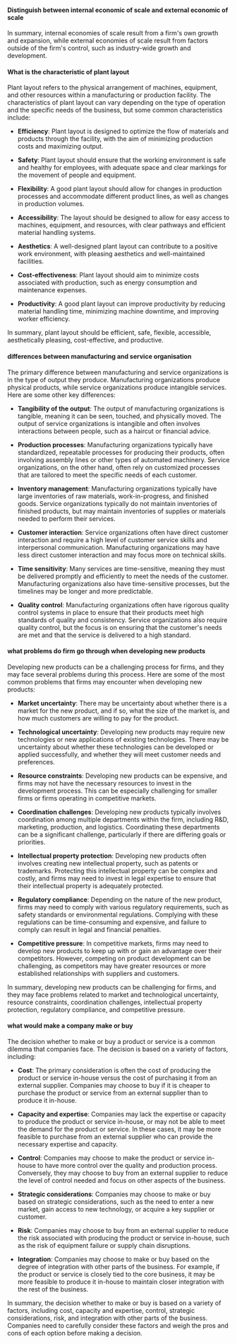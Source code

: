 #### Distinguish between internal economic of scale and external economic of scale

In summary, internal economies of scale result from a firm's own growth and expansion, while external economies of scale result from factors outside of the firm's control, such as industry-wide growth and development.

#### What is the characteristic of plant layout

Plant layout refers to the physical arrangement of machines, equipment, and other resources within a manufacturing or production facility. The characteristics of plant layout can vary depending on the type of operation and the specific needs of the business, but some common characteristics include:

- **Efficiency**: Plant layout is designed to optimize the flow of materials and products through the facility, with the aim of minimizing production costs and maximizing output.

- **Safety**: Plant layout should ensure that the working environment is safe and healthy for employees, with adequate space and clear markings for the movement of people and equipment.

- **Flexibility**: A good plant layout should allow for changes in production processes and accommodate different product lines, as well as changes in production volumes.

- **Accessibility**: The layout should be designed to allow for easy access to machines, equipment, and resources, with clear pathways and efficient material handling systems.

- **Aesthetics**: A well-designed plant layout can contribute to a positive work environment, with pleasing aesthetics and well-maintained facilities.

- **Cost-effectiveness**: Plant layout should aim to minimize costs associated with production, such as energy consumption and maintenance expenses.

- **Productivity**: A good plant layout can improve productivity by reducing material handling time, minimizing machine downtime, and improving worker efficiency.

In summary, plant layout should be efficient, safe, flexible, accessible, aesthetically pleasing, cost-effective, and productive.


#### differences between manufacturing and service organisation

The primary difference between manufacturing and service organizations is in the type of output they produce. Manufacturing organizations produce physical products, while service organizations produce intangible services. Here are some other key differences:

- **Tangibility of the output**: The output of manufacturing organizations is tangible, meaning it can be seen, touched, and physically moved. The output of service organizations is intangible and often involves interactions between people, such as a haircut or financial advice.

- **Production processes**: Manufacturing organizations typically have standardized, repeatable processes for producing their products, often involving assembly lines or other types of automated machinery. Service organizations, on the other hand, often rely on customized processes that are tailored to meet the specific needs of each customer.

- **Inventory management**: Manufacturing organizations typically have large inventories of raw materials, work-in-progress, and finished goods. Service organizations typically do not maintain inventories of finished products, but may maintain inventories of supplies or materials needed to perform their services.

- **Customer interaction**: Service organizations often have direct customer interaction and require a high level of customer service skills and interpersonal communication. Manufacturing organizations may have less direct customer interaction and may focus more on technical skills.

- **Time sensitivity**: Many services are time-sensitive, meaning they must be delivered promptly and efficiently to meet the needs of the customer. Manufacturing organizations also have time-sensitive processes, but the timelines may be longer and more predictable.

- **Quality control**: Manufacturing organizations often have rigorous quality control systems in place to ensure that their products meet high standards of quality and consistency. Service organizations also require quality control, but the focus is on ensuring that the customer's needs are met and that the service is delivered to a high standard.

#### what problems do firm go through when developing new products

Developing new products can be a challenging process for firms, and they may face several problems during this process. Here are some of the most common problems that firms may encounter when developing new products:

- **Market uncertainty**: There may be uncertainty about whether there is a market for the new product, and if so, what the size of the market is, and how much customers are willing to pay for the product.

- **Technological uncertainty**: Developing new products may require new technologies or new applications of existing technologies. There may be uncertainty about whether these technologies can be developed or applied successfully, and whether they will meet customer needs and preferences.

- **Resource constraints**: Developing new products can be expensive, and firms may not have the necessary resources to invest in the development process. This can be especially challenging for smaller firms or firms operating in competitive markets.

- **Coordination challenges**: Developing new products typically involves coordination among multiple departments within the firm, including R&D, marketing, production, and logistics. Coordinating these departments can be a significant challenge, particularly if there are differing goals or priorities.

- **Intellectual property protection**: Developing new products often involves creating new intellectual property, such as patents or trademarks. Protecting this intellectual property can be complex and costly, and firms may need to invest in legal expertise to ensure that their intellectual property is adequately protected.

- **Regulatory compliance**: Depending on the nature of the new product, firms may need to comply with various regulatory requirements, such as safety standards or environmental regulations. Complying with these regulations can be time-consuming and expensive, and failure to comply can result in legal and financial penalties.

- **Competitive pressure**: In competitive markets, firms may need to develop new products to keep up with or gain an advantage over their competitors. However, competing on product development can be challenging, as competitors may have greater resources or more established relationships with suppliers and customers.

In summary, developing new products can be challenging for firms, and they may face problems related to market and technological uncertainty, resource constraints, coordination challenges, intellectual property protection, regulatory compliance, and competitive pressure.

#### what would make a company make or buy

The decision whether to make or buy a product or service is a common dilemma that companies face. The decision is based on a variety of factors, including:

- **Cost**: The primary consideration is often the cost of producing the product or service in-house versus the cost of purchasing it from an external supplier. Companies may choose to buy if it is cheaper to purchase the product or service from an external supplier than to produce it in-house.

- **Capacity and expertise**: Companies may lack the expertise or capacity to produce the product or service in-house, or may not be able to meet the demand for the product or service. In these cases, it may be more feasible to purchase from an external supplier who can provide the necessary expertise and capacity.

- **Control**: Companies may choose to make the product or service in-house to have more control over the quality and production process. Conversely, they may choose to buy from an external supplier to reduce the level of control needed and focus on other aspects of the business.

- **Strategic considerations**: Companies may choose to make or buy based on strategic considerations, such as the need to enter a new market, gain access to new technology, or acquire a key supplier or customer.

- **Risk**: Companies may choose to buy from an external supplier to reduce the risk associated with producing the product or service in-house, such as the risk of equipment failure or supply chain disruptions.

- **Integration**: Companies may choose to make or buy based on the degree of integration with other parts of the business. For example, if the product or service is closely tied to the core business, it may be more feasible to produce it in-house to maintain closer integration with the rest of the business.

In summary, the decision whether to make or buy is based on a variety of factors, including cost, capacity and expertise, control, strategic considerations, risk, and integration with other parts of the business. Companies need to carefully consider these factors and weigh the pros and cons of each option before making a decision.